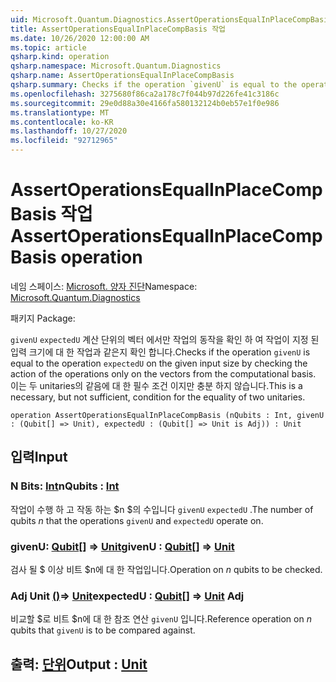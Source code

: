 ```yaml
---
uid: Microsoft.Quantum.Diagnostics.AssertOperationsEqualInPlaceCompBasis
title: AssertOperationsEqualInPlaceCompBasis 작업
ms.date: 10/26/2020 12:00:00 AM
ms.topic: article
qsharp.kind: operation
qsharp.namespace: Microsoft.Quantum.Diagnostics
qsharp.name: AssertOperationsEqualInPlaceCompBasis
qsharp.summary: Checks if the operation `givenU` is equal to the operation `expectedU` on the given input size  by checking the action of the operations only on the vectors from the computational basis. This is a necessary, but not sufficient, condition for the equality of two unitaries.
ms.openlocfilehash: 3275680f86ca2a178c7f044b97d226fe41c3186c
ms.sourcegitcommit: 29e0d88a30e4166fa580132124b0eb57e1f0e986
ms.translationtype: MT
ms.contentlocale: ko-KR
ms.lasthandoff: 10/27/2020
ms.locfileid: "92712965"
---
```

# <a name="assertoperationsequalinplacecompbasis-operation"></a><span data-ttu-id="84469-102">AssertOperationsEqualInPlaceCompBasis 작업</span><span class="sxs-lookup"><span data-stu-id="84469-102">AssertOperationsEqualInPlaceCompBasis operation</span></span>

<span data-ttu-id="84469-103">네임 스페이스: [Microsoft. 양자 진단](xref:Microsoft.Quantum.Diagnostics)</span><span class="sxs-lookup"><span data-stu-id="84469-103">Namespace: [Microsoft.Quantum.Diagnostics](xref:Microsoft.Quantum.Diagnostics)</span></span>

<span data-ttu-id="84469-104">패키지 [](https://nuget.org/packages/)</span><span class="sxs-lookup"><span data-stu-id="84469-104">Package: [](https://nuget.org/packages/)</span></span>


<span data-ttu-id="84469-105">`givenU` `expectedU` 계산 단위의 벡터 에서만 작업의 동작을 확인 하 여 작업이 지정 된 입력 크기에 대 한 작업과 같은지 확인 합니다.</span><span class="sxs-lookup"><span data-stu-id="84469-105">Checks if the operation `givenU` is equal to the operation `expectedU` on the given input size  by checking the action of the operations only on the vectors from the computational basis.</span></span>
<span data-ttu-id="84469-106">이는 두 unitaries의 같음에 대 한 필수 조건 이지만 충분 하지 않습니다.</span><span class="sxs-lookup"><span data-stu-id="84469-106">This is a necessary, but not sufficient, condition for the equality of two unitaries.</span></span>

```qsharp
operation AssertOperationsEqualInPlaceCompBasis (nQubits : Int, givenU : (Qubit[] => Unit), expectedU : (Qubit[] => Unit is Adj)) : Unit
```


## <a name="input"></a><span data-ttu-id="84469-107">입력</span><span class="sxs-lookup"><span data-stu-id="84469-107">Input</span></span>

### <a name="nqubits--int"></a><span data-ttu-id="84469-108">N Bits: [Int](xref:microsoft.quantum.lang-ref.int)</span><span class="sxs-lookup"><span data-stu-id="84469-108">nQubits : [Int](xref:microsoft.quantum.lang-ref.int)</span></span>

<span data-ttu-id="84469-109">작업이 수행 하 고 작동 하는 $n $의 수입니다 `givenU` `expectedU` .</span><span class="sxs-lookup"><span data-stu-id="84469-109">The number of qubits $n$ that the operations `givenU` and `expectedU` operate on.</span></span>


### <a name="givenu--qubit--unit"></a><span data-ttu-id="84469-110">givenU: [Qubit](xref:microsoft.quantum.lang-ref.qubit)[] => [Unit](xref:microsoft.quantum.lang-ref.unit)</span><span class="sxs-lookup"><span data-stu-id="84469-110">givenU : [Qubit](xref:microsoft.quantum.lang-ref.qubit)[] => [Unit](xref:microsoft.quantum.lang-ref.unit)</span></span> 

<span data-ttu-id="84469-111">검사 될 $ 이상 비트 $n에 대 한 작업입니다.</span><span class="sxs-lookup"><span data-stu-id="84469-111">Operation on $n$ qubits to be checked.</span></span>


### <a name="expectedu--qubit--unit-adj"></a><span data-ttu-id="84469-112">Adj Unit [()](xref:microsoft.quantum.lang-ref.qubit)=> [Unit](xref:microsoft.quantum.lang-ref.unit)</span><span class="sxs-lookup"><span data-stu-id="84469-112">expectedU : [Qubit](xref:microsoft.quantum.lang-ref.qubit)[] => [Unit](xref:microsoft.quantum.lang-ref.unit) Adj</span></span>

<span data-ttu-id="84469-113">비교할 $로 비트 $n에 대 한 참조 연산 `givenU` 입니다.</span><span class="sxs-lookup"><span data-stu-id="84469-113">Reference operation on $n$ qubits that `givenU` is to be compared against.</span></span>



## <a name="output--unit"></a><span data-ttu-id="84469-114">출력: [단위](xref:microsoft.quantum.lang-ref.unit)</span><span class="sxs-lookup"><span data-stu-id="84469-114">Output : [Unit](xref:microsoft.quantum.lang-ref.unit)</span></span>

